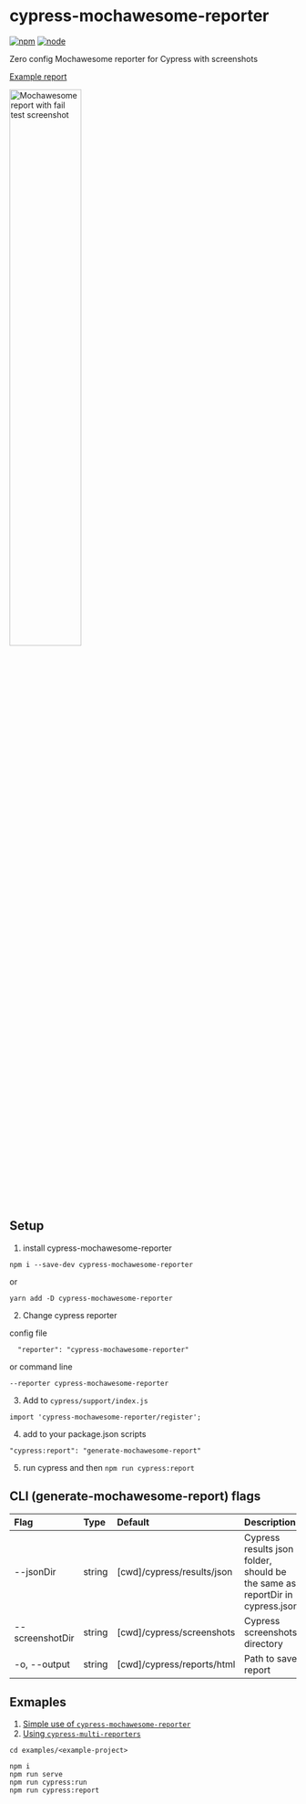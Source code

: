 # cypress-mochawesome-reporter

[![npm](https://img.shields.io/npm/v/cypress-mochawesome-reporter)](http://www.npmjs.com/package/cypress-mochawesome-reporter)
[![node](https://img.shields.io/node/v/cypress-mochawesome-reporter.svg)](https://github.com/LironEr/cypress-mochawesome-reporter)

Zero config Mochawesome reporter for Cypress with screenshots

[Example report](https://lironer.github.io/cypress-mochawesome-reporter/example-report/mochawesome.html)

<img src="./docs/assets/failed-test-with-screenshot.png" alt="Mochawesome report with fail test screenshot" width="50%" />

## Setup

1. install cypress-mochawesome-reporter

```
npm i --save-dev cypress-mochawesome-reporter
```

or

```
yarn add -D cypress-mochawesome-reporter
```

2. Change cypress reporter

config file

```
  "reporter": "cypress-mochawesome-reporter"
```

or command line

```
--reporter cypress-mochawesome-reporter
```

3. Add to `cypress/support/index.js`

```
import 'cypress-mochawesome-reporter/register';
```

4. add to your package.json scripts

```
"cypress:report": "generate-mochawesome-report"
```

5. run cypress and then `npm run cypress:report`

## CLI (generate-mochawesome-report) flags

| Flag            | Type   | Default                    | Description                                                                  |
| :-------------- | :----- | :------------------------- | :--------------------------------------------------------------------------- |
| --jsonDir       | string | [cwd]/cypress/results/json | Cypress results json folder, should be the same as reportDir in cypress.json |
| --screenshotDir | string | [cwd]/cypress/screenshots  | Cypress screenshots directory                                                |
| -o, --output    | string | [cwd]/cypress/reports/html | Path to save report                                                          |

## Exmaples

1. [Simple use of `cypress-mochawesome-reporter`](examples/simple)
2. [Using `cypress-multi-reporters`](examples/multiple-reporters)

```
cd examples/<example-project>

npm i
npm run serve
npm run cypress:run
npm run cypress:report
```
